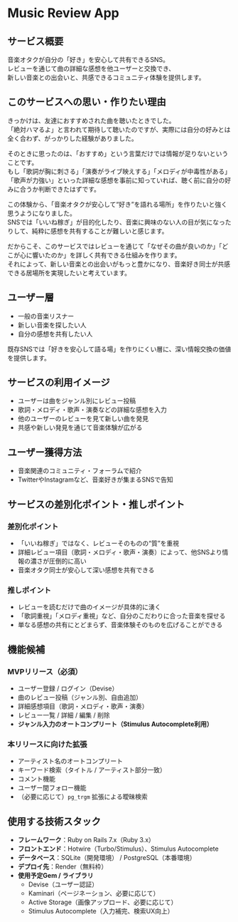 # Music Review App

## サービス概要
音楽オタクが自分の「好き」を安心して共有できるSNS。  
レビューを通じて曲の詳細な感想を他ユーザーと交換でき、  
新しい音楽との出会いと、共感できるコミュニティ体験を提供します。

## このサービスへの思い・作りたい理由
きっかけは、友達におすすめされた曲を聴いたときでした。  
「絶対ハマるよ」と言われて期待して聴いたのですが、実際には自分の好みとは全く合わず、がっかりした経験がありました。  

そのときに思ったのは、「おすすめ」という言葉だけでは情報が足りないということです。  
もし「歌詞が胸に刺さる」「演奏がライブ映えする」「メロディが中毒性がある」「歌声が力強い」といった詳細な感想を事前に知っていれば、聴く前に自分の好みに合うか判断できたはずです。  

この体験から、「音楽オタクが安心して“好き”を語れる場所」を作りたいと強く思うようになりました。  
SNSでは「いいね稼ぎ」が目的化したり、音楽に興味のない人の目が気になったりして、純粋に感想を共有することが難しいと感じます。  

だからこそ、このサービスではレビューを通じて「なぜその曲が良いのか」「どこが心に響いたのか」を詳しく共有できる仕組みを作ります。  
それによって、新しい音楽との出会いがもっと豊かになり、音楽好き同士が共感できる居場所を実現したいと考えています。

## ユーザー層
- 一般の音楽リスナー  
- 新しい音楽を探したい人  
- 自分の感想を共有したい人  

既存SNSでは「好きを安心して語る場」を作りにくい層に、深い情報交換の価値を提供します。

## サービスの利用イメージ
- ユーザーは曲をジャンル別にレビュー投稿  
- 歌詞・メロディ・歌声・演奏などの詳細な感想を入力  
- 他のユーザーのレビューを見て新しい曲を発見  
- 共感や新しい発見を通じて音楽体験が広がる  

## ユーザー獲得方法
- 音楽関連のコミュニティ・フォーラムで紹介  
- TwitterやInstagramなど、音楽好きが集まるSNSで告知  

## サービスの差別化ポイント・推しポイント

### 差別化ポイント
- 「いいね稼ぎ」ではなく、レビューそのものの“質”を重視  
- 詳細レビュー項目（歌詞・メロディ・歌声・演奏）によって、他SNSより情報の濃さが圧倒的に高い  
- 音楽オタク同士が安心して深い感想を共有できる  

### 推しポイント
- レビューを読むだけで曲のイメージが具体的に湧く  
- 「歌詞重視」「メロディ重視」など、自分のこだわりに合った音楽を探せる  
- 単なる感想の共有にとどまらず、音楽体験そのものを広げることができる  

## 機能候補

### MVPリリース（必須）
- ユーザー登録 / ログイン（Devise）  
- 曲のレビュー投稿（ジャンル別、自由追加）  
- 詳細感想項目（歌詞・メロディ・歌声・演奏）  
- レビュー一覧 / 詳細 / 編集 / 削除  
- **ジャンル入力のオートコンプリート（Stimulus Autocomplete利用）**  

### 本リリースに向けた拡張
- アーティスト名のオートコンプリート  
- キーワード検索（タイトル / アーティスト部分一致）  
- コメント機能  
- ユーザー間フォロー機能  
- （必要に応じて）`pg_trgm` 拡張による曖昧検索  

## 使用する技術スタック
- **フレームワーク**：Ruby on Rails 7.x（Ruby 3.x）  
- **フロントエンド**：Hotwire（Turbo/Stimulus）、Stimulus Autocomplete  
- **データベース**：SQLite（開発環境） / PostgreSQL（本番環境）  
- **デプロイ先**：Render（無料枠）  
- **使用予定Gem / ライブラリ**  
  - Devise（ユーザー認証）  
  - Kaminari（ページネーション、必要に応じて）  
  - Active Storage（画像アップロード、必要に応じて）  
  - Stimulus Autocomplete（入力補完、検索UX向上）  

